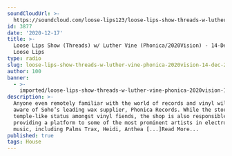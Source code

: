 ```yaml
---
soundCloudUrl: >-
  https://soundcloud.com/loose-lips123/loose-lips-show-threads-w-luther-vine-phonica2020vision-14-dec-20
id: 3877
date: '2020-12-17'
title: >-
  Loose Lips Show (Threads) w/ Luther Vine (Phonica/2020Vision) - 14-Dec-20 -
  Loose Lips
type: radio
slug: loose-lips-show-threads-w-luther-vine-phonica-2020vision-14-dec-20
author: 100
banner:
  - >-
    imported/loose-lips-show-threads-w-luther-vine-phonica-2020vision-14-dec-20/image3877.jpeg
description: >-
  Anyone even remotely familiar with the world of records and vinyl will be
  aware of Soho’s leading wax supplier, Phonica Records. While the store holds a
  temple-like status amongst vinyl fiends, the shop is also responsible for
  providing a platform to some of the most prominent artists in electronic
  music, including Palms Trax, Heidi, Anthea [...]Read More...
published: true
tags: House
---
```

